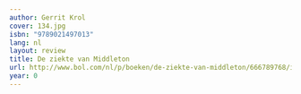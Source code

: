 ```yaml
---
author: Gerrit Krol
cover: 134.jpg
isbn: "9789021497013"
lang: nl
layout: review
title: De ziekte van Middleton
url: http://www.bol.com/nl/p/boeken/de-ziekte-van-middleton/666789768/index.html
year: 0
---
```


